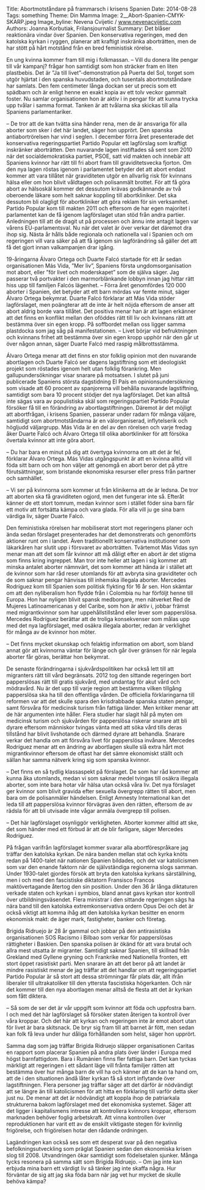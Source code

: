 Title: Abortmotståndare på frammarsch i krisens Spanien
Date: 2014-08-28
Tags: something
Theme: Din Mamma
Image: 2__Abort-Spanien-CMYK-SKARP.jpeg
Image_byline: Nevena Cvijetic / www.nevenacvijetic.com 
Authors: Joanna Korbutiak, Frilansjournalist
Summary: Det blåser reaktionära vindar över Spanien. Den konservativa regeringen, med den katolska kyrkan i ryggen, planerar att kraftigt inskränka aborträtten, men de har stött på hårt motstånd från en bred feministisk rörelse.

En ung kvinna kommer fram till mig i folkmassan.
– Vill du donera lite pengar till vår kampanj? frågar hon samtidigt som hon sträcker fram en liten plastbebis.
Det är ”Ja till livet”-demonstration på Puerta del Sol, torget som utgör hjärtat i den spanska huvudstaden, och tusentals abortmotståndare har samlats. Den fem centimeter långa dockan ser ut precis som ett spädbarn och är enligt henne en exakt kopia av ett tolv veckor gammalt foster. Nu samlar organisationen hon är aktiv i in pengar för att kunna trycka upp tvålar i samma format. Tanken är att tvålarna ska skickas till alla Spaniens parlamentariker.

– De tror att de kan tvätta sina händer rena, men de är ansvariga för alla aborter som sker i det här landet, säger hon upprört.
Den spanska antiabortrörelsen har vind i seglen. I december förra året presenterade det konservativa regeringspartiet Partido Popular ett lagförslag som kraftigt inskränker aborträtten. Den nuvarande lagen instiftades så sent som 2010 när det socialdemokratiska partiet, PSOE, satt vid makten och innebär att Spaniens kvinnor har rätt till fri abort fram till graviditetsvecka fjorton. Om den nya lagen röstas igenom i parlamentet betyder det att abort endast kommer att vara tillåtet när graviditeten utgör en allvarlig risk för kvinnans hälsa eller om hon blivit våldtagen och polisanmält brottet. För att få göra abort av hälsoskäl kommer det dessutom krävas godkännande av två oberoende läkare som helt saknar koppling till abortkliniker. Det ska dessutom bli olagligt för abortkliniker att göra reklam för sin verksamhet.
Partido Popular kom till makten 2011 och eftersom de har egen majoritet i parlamentet kan de få igenom lagförslaget utan stöd från andra partier. Anledningen till att de dragit ut på processen och ännu inte antagit lagen var vårens EU-parlamentsval. Nu när det valet är över verkar det däremot dra ihop sig. Nästa år hålls både regionala och nationella val i Spanien och om regeringen vill vara säker på att få igenom sin lagförändring så gäller det att få det gjort innan valkampanjen drar igång.

19-åringarna Álvaro Ortega och Duarte Falcó startade för ett år sedan organisationen Más Vida, ”Mer liv”, Spaniens första ungdomsorganisation mot abort, eller ”för livet och moderskapet” som de själva säger. Jag passerar två portvakter i den marmorblänkande lobbyn innan jag hittar rätt hiss upp till familjen Falcós lägenhet.
– Förra året genomfördes 120 000 aborter i Spanien, det betyder att ett barn mördas var femte minut, säger Álvaro Ortega bekymrat.
Duarte Falcó förklarar att Más Vida stöder lagförslaget, men poängterar att de inte är helt nöjda eftersom de anser att abort aldrig borde vara tillåtet. Det positiva menar han är att lagen erkänner att det finns en konflikt mellan den oföddes rätt till liv och kvinnans rätt att bestämma över sin egen kropp. På soffbordet mellan oss ligger samma plastdocka som jag såg på manifestationen.
– Livet börjar vid befruktningen och kvinnans frihet att bestämma över sin egen kropp upphör när den går ut över någon annan, säger Duarte Falcó med raspig målbrottsstämma.

Álvaro Ortega menar att det finns en stor folklig opinion mot den nuvarande abortlagen och Duarte Falcó ser dagens lagstiftning som ett ideologiskt projekt som röstades igenom helt utan folklig förankring. Men gallupundersökningar visar snarare på motsatsen. I slutet på juni publicerade Spaniens största dagstidning El País en opinionsundersökning som visade att 60 procent av spanjorerna vill behålla nuvarande lagstiftning, samtidigt som bara 10 procent stödjer det nya lagförslaget.
Det kan alltså inte sägas vara av populistiska skäl som regeringspartiet Partido Popular försöker få till en förändring av abortlagstiftningen. Däremot är det möjligt att abortfrågan, i krisens Spanien, passerar under radarn för många väljare, samtidigt som abortmotståndarna är en välorganiserad, inflytelserik och högljudd väljargrupp. Más Vida är en del av den rörelsen och varje fredag åker Duarte Falcó och Álvaro Ortega till olika abortkliniker för att försöka övertala kvinnor att inte göra abort.

– Du har bara en minut på dig att övertyga kvinnorna om att det är fel, förklarar Álvaro Ortega.
Más Vidas utgångspunkt är att en kvinna alltid vill föda sitt barn och om hon väljer att genomgå en abort beror det på yttre förutsättningar, som bristande ekonomiska resurser eller press från partner och samhället.

– Vi ser på kvinnorna som kommer ut från klinikerna att de är ledsna. De tror att aborten ska få graviditeten ogjord, men det fungerar inte så. Efteråt känner de ett stort tomrum, medan kvinnor som i stället föder sina barn får ett motiv att fortsätta kämpa och vara glada. För alla vill ju ge sina barn värdiga liv, säger Duarte Falcó.

Den feministiska rörelsen har mobiliserat stort mot regeringens planer och ända sedan förslaget presenterades har det demonstrerats och genomförts aktioner runt om i landet. Även traditionellt konservativa institutioner som läkarkåren har slutit upp i försvaret av aborträtten. Tvärtemot Más Vidas syn menar man att det som får kvinnor att må dåligt efter en abort är det stigma som finns kring ingreppet. Man tror inte heller att lagen i sig kommer att minska antalet aborter nämnvärt, det som kommer att hända är i stället att de kvinnor som har råd reser utomlands för att avbryta sina graviditeter och de som saknar pengar hänvisas till inhemska illegala aborter.
Mercedes Rodríguez kom till Spanien som politisk flykting för 16 år sen. Hon skämtar om att den nyliberalism hon flydde från i Colombia nu har förföljt henne till Europa. Hon har nyligen blivit spansk medborgare, men nätverket Red de Mujeres Latinoamericanas y del Caribe, som hon är aktiv i, jobbar främst med migrantkvinnor som har uppehållstillstånd eller lever som papperslösa. Mercedes Rodríguez berättar att de troliga konsekvenser som målas upp med det nya lagförslaget, med osäkra illegala aborter, redan är verklighet för många av de kvinnor hon möter.

– Det finns mycket okunskap och felaktig information om abort, som bland annat gör att kvinnorna väntar för länge och går över gränsen för när legala aborter får göras, berättar hon bekymrat.

De senaste förändringarna i sjukvårdspolitiken har också lett till att migranters rätt till vård begränsats. 2012 tog den sittande regeringen bort papperslösas rätt till gratis sjukvård, med undantag för akut vård och mödravård. Nu är det upp till varje region att bestämma vilken tillgång papperslösa ska ha till den offentliga vården. De officiella förklaringarna till reformen var att det skulle spara den krisdrabbade spanska staten pengar, samt försvåra för medicinsk turism från fattiga länder. Men kritiker menar att de här argumenten inte håller. Flera studier har slagit hål på myten om medicinsk turism och sjukvården för papperslösa riskerar snarare att bli dyrare eftersom människor tvingas vänta med att söka vård tills deras tillstånd har blivit livshotande och därmed dyrare att behandla. Snarare verkar det handla om att försvåra livet för papperslösa invånare.
Mercedes Rodríguez menar att en ändring av abortlagen skulle slå extra hårt mot migrantkvinnor eftersom de oftast har det sämre ekonomiskt ställt och sällan har samma nätverk kring sig som spanska kvinnor.

– Det finns en så tydlig klassaspekt på förslaget. De som har råd kommer att kunna åka utomlands, medan vi som saknar medel tvingas till osäkra illegala aborter, som inte bara hotar vår hälsa utan också våra liv.
Det nya förslaget ger kvinnor som blivit gravida efter sexuella övergrepp rätten till abort, men bara om de polisanmäler händelsen. Enligt Amnesty International kan det leda till att papperslösa kvinnor förvägras även den rätten, eftersom de av rädsla för att bli utvisade inte vågar anmäla övergrepp till polisen.

– Det här lagförslaget osynliggör verkligheten. Aborter kommer alltid att ske, det som händer med ett förbud är att de blir farligare, säger Mercedes Rodríguez.

På frågan varifrån lagförslaget kommer svarar alla abortförespråkare jag träffar den katolska kyrkan. De nära banden mellan stat och kyrka knöts redan på 1400-talet när nationen Spanien bildades, och det var katolicismen som var den enande faktorn när de självständiga regionerna slogs samman. Under 1930-talet gjordes försök att bryta den katolska kyrkans särställning, men i och med den fascistiske diktatorn Fransisco Francos maktövertagande återtog den sin position. Under den 36 år långa diktaturen verkade staten och kyrkan i symbios, bland annat gavs kyrkan stor kontroll över utbildningsväsendet. Flera ministrar i den sittande regeringen sägs ha nära band till den katolska extremkonservativa ordern Opus Dei och det är också viktigt att komma ihåg att den katolska kyrkan besitter en enorm ekonomisk makt: de äger mark, fastigheter, banker och företag.

Brigida Ridruejo är 28 år gammal och jobbar på den antirasistiska organisationen SOS Racismo i Bilbao som verkar för papperslösas rättigheter i Baskien. Den spanska polisen är ökänd för att vara brutal och allra mest utsatta är migranter. Samtidigt saknar Spanien, till skillnad från Grekland med Gyllene gryning och Frankrike med Nationella fronten, ett stort öppet rasistiskt parti. Men snarare än att det beror på att landet är mindre rasistiskt menar de jag träffar att det handlar om att regeringspartiet Partido Popular är så stort att dessa strömningar får plats där, allt ifrån liberaler till ultrakatoliker till den yttersta fascistiska högerkanten. Och när det kommer till den nya abortlagen menar alltså de flesta att det är kyrkan som fått diktera.

– Så som de ser det är vår uppgift som kvinnor att föda och uppfostra barn. I och med det här lagförslaget så försöker staten återigen ta kontroll över våra kroppar. Och det här att kyrkan och regeringen inte är emot abort utan för livet är bara skitsnack. De bryr sig fram till att barnet är fött, men sedan kan folk få leva under hur dåliga förhållanden som helst, säger hon upprört.

Samma dag som jag träffar Brigida Ridruejo släpper organisationen Caritas en rapport som placerar Spanien på andra plats över länder i Europa med högst barnfattigdom. Bara i Rumänien finns fler fattiga barn. Det kan tyckas märkligt att regeringen i ett sådant läge vill frånta familjer rätten att bestämma över hur många barn de vill ha och känner att de kan ta hand om, att de i den situationen ändå låter kyrkan få så stort inflytande över lagstiftningen. Flera personer jag träffar säger att det därför är nödvändigt att se längre än till katolicismen för att hitta en förklaring till varför detta sker just nu. De menar att det är nödvändigt att koppla ihop de patriarkala strukturerna bakom lagförslaget med det ekonomiska systemet. Säger att det ligger i kapitalismens intresse att kontrollera kvinnors kroppar, eftersom marknaden behöver foglig arbetskraft. Att vinna kontrollen över reproduktionen har varit ett av de enskilt viktigaste stegen för kvinnlig frigörelse, och frigörelsen hotar den rådande ordningen.

Lagändringen kan också ses som ett desperat svar på den negativa befolkningsutveckling som präglat Spanien sedan den ekonomiska krisen slog till 2008. Utvandringen ökar samtidigt som födelsetalen sjunker. Många tycks resonera på samma sätt som Brigida Ridruejo.
– Om jag inte kan erbjuda mina barn ett värdigt liv så tänker jag inte skaffa några. Hur förväntar de sig att jag ska föda barn när jag vet hur mycket de skulle behöva kämpa?
